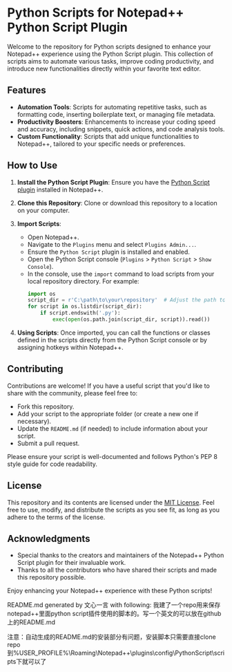 # Python Scripts for Notepad++ Python Script Plugin  
  
Welcome to the repository for Python scripts designed to enhance your Notepad++ experience using the Python Script plugin. This collection of scripts aims to automate various tasks, improve coding productivity, and introduce new functionalities directly within your favorite text editor.  
  
## Features  
  
- **Automation Tools**: Scripts for automating repetitive tasks, such as formatting code, inserting boilerplate text, or managing file metadata.  
- **Productivity Boosters**: Enhancements to increase your coding speed and accuracy, including snippets, quick actions, and code analysis tools.  
- **Custom Functionality**: Scripts that add unique functionalities to Notepad++, tailored to your specific needs or preferences.  
  
## How to Use  
  
1. **Install the Python Script Plugin**: Ensure you have the [Python Script plugin](https://github.com/bruderstein/nppythonscript) installed in Notepad++.  
  
2. **Clone this Repository**: Clone or download this repository to a location on your computer.  
  
3. **Import Scripts**:  
   - Open Notepad++.  
   - Navigate to the `Plugins` menu and select `Plugins Admin...`.  
   - Ensure the `Python Script` plugin is installed and enabled.  
   - Open the Python Script console (`Plugins` > `Python Script` > `Show Console`).  
   - In the console, use the `import` command to load scripts from your local repository directory. For example:  
     ```python  
     import os  
     script_dir = r'C:\path\to\your\repository'  # Adjust the path to your scripts  
     for script in os.listdir(script_dir):  
         if script.endswith('.py'):  
             exec(open(os.path.join(script_dir, script)).read())  
     ```  
  
4. **Using Scripts**: Once imported, you can call the functions or classes defined in the scripts directly from the Python Script console or by assigning hotkeys within Notepad++.  
  
## Contributing  
  
Contributions are welcome! If you have a useful script that you'd like to share with the community, please feel free to:  
  
- Fork this repository.  
- Add your script to the appropriate folder (or create a new one if necessary).  
- Update the `README.md` (if needed) to include information about your script.  
- Submit a pull request.  
  
Please ensure your script is well-documented and follows Python's PEP 8 style guide for code readability.  
  
## License  
  
This repository and its contents are licensed under the [MIT License](LICENSE). Feel free to use, modify, and distribute the scripts as you see fit, as long as you adhere to the terms of the license.  
  
## Acknowledgments  
  
- Special thanks to the creators and maintainers of the Notepad++ Python Script plugin for their invaluable work.  
- Thanks to all the contributors who have shared their scripts and made this repository possible.  
  
Enjoy enhancing your Notepad++ experience with these Python scripts!

README.md generated by 文心一言 with following:
我建了一个repo用来保存notepad++里面python script插件使用的脚本的。写一个英文的可以放在github上的README.md

注意：自动生成的README.md的安装部分有问题，安装脚本只需要直接clone repo到%USER_PROFILE%\Roaming\Notepad++\plugins\config\PythonScript\scripts下就可以了
